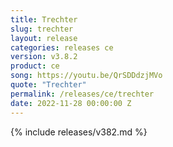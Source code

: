 ```yaml
---
title: Trechter
slug: trechter
layout: release
categories: releases ce
version: v3.8.2
product: ce
song: https://youtu.be/QrSDDdzjMVo
quote: "Trechter"
permalink: /releases/ce/trechter
date: 2022-11-28 00:00:00 Z
---
```

{% include releases/v382.md %}
